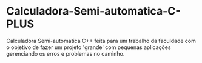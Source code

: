 # Calculadora-Semi-automatica-C-PLUS

Calculadora Semi-automatica C++ feita para um trabalho da faculdade com o objetivo de fazer um projeto 'grande' com pequenas aplicações gerenciando os erros e problemas no caminho.


